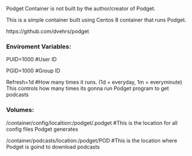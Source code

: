 <p>Podget Container is not built by the author/creator of Podget.</p>
<p>This is a simple container built using Centos 8 container that runs Podget.</p>

<p>https://github.com/dvehrs/podget</p>

<h3>Enviroment Variables:</h3>
<p>PUID=1000 #User ID</p>
<p>PGID=1000 #Group ID</p>
<p>Refresh=1d #How many times it runs. (1d = everyday, 1m = everyminute) This controls how many times its gonna run Podget program to get podcasts</p>

<h3>Volumes: </h3>
<p>/container/config/localtion:/podget/.podget #This is the location for all config files Podget generates</p>
<p>/container/podcasts/location:/podget/POD #This is the location where Podget is goind to download podcasts</p>
